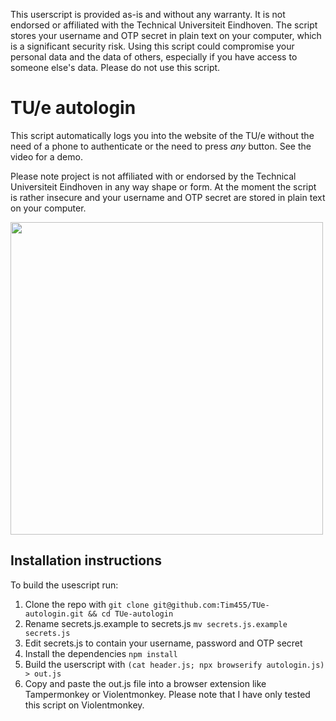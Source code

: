 This userscript is provided as-is and without any warranty. It is not endorsed or affiliated with the Technical Universiteit Eindhoven. The script stores your username and OTP secret in plain text on your computer, which is a significant security risk. 
Using this script could compromise your personal data and the data of others, especially if you have access to someone else's data. Please do not use this script.

# TU/e autologin
This script automatically logs you into the website of the TU/e without the need of a phone to authenticate or the need to press _any_ button. See the video for a demo. 

Please note project is not affiliated with or endorsed by the Technical Universiteit Eindhoven in any way shape or form. At the moment the script is rather insecure and your username and OTP secret are stored in plain text on your computer.

<img src="/assets/demo.gif" width="500"/>

## Installation instructions
To build the usescript run:
1. Clone the repo with 
```git clone git@github.com:Tim455/TUe-autologin.git && cd TUe-autologin```
2. Rename secrets.js.example to secrets.js
```mv secrets.js.example secrets.js```
3. Edit secrets.js to contain your username, password and OTP secret
4. Install the dependencies `npm install`
5. Build the userscript with 
```(cat header.js; npx browserify autologin.js) > out.js```
6. Copy and paste the out.js file into a browser extension like Tampermonkey or Violentmonkey. Please note that I have only tested this script on Violentmonkey.
